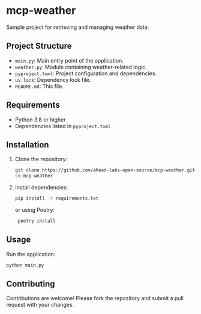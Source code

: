 # mcp-weather

Sample project for retrieving and managing weather data.

## Project Structure

- `main.py`: Main entry point of the application.
- `weather.py`: Module containing weather-related logic.
- `pyproject.toml`: Project configuration and dependencies.
- `uv.lock`: Dependency lock file.
- `README.md`: This file.

## Requirements

- Python 3.8 or higher
- Dependencies listed in `pyproject.toml`

## Installation

1. Clone the repository:
   ```sh
   git clone https://github.com/ahead-labs-open-source/mcp-weather.git
   cd mcp-weather
2. Install dependencies:
   ```sh
   pip install -r requirements.txt
   ```
   or using Poetry:
   ```sh
    poetry install
    ```

## Usage
Run the application:
```sh
python main.py
```
## Contributing
Contributions are welcome! Please fork the repository and submit a pull request with your changes.
